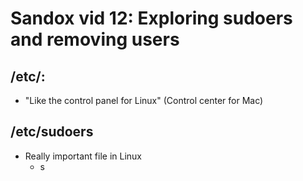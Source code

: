 # Sandox vid 12: Exploring sudoers and removing users

## /etc/:

* "Like the control panel for Linux" (Control center for Mac)


## /etc/sudoers

* Really important file in Linux
    - s
